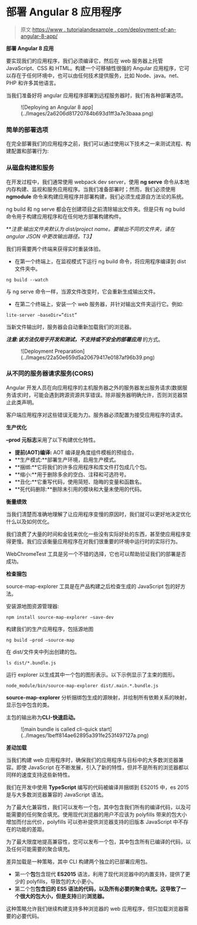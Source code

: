 # 部署 Angular 8 应用程序

> 原文:[https://www . tutorialandexample . com/deployment-of-an-angular-8-app/](https://www.tutorialandexample.com/deployment-of-an-angular-8-app/)

**部署 Angular 8 应用**

要实现我们的应用程序，我们必须编译它，然后在 web 服务器上托管 JavaScript、CSS 和 HTML。构建一个可移植性很强的 Angular 应用程序，它可以存在于任何环境中，也可以由任何技术提供服务，比如 Node、java。net、PHP 和许多其他语言。

当我们准备好将 angular 应用程序部署到远程服务器时，我们有各种部署选项。

<figure class="aligncenter">![Deploying an Angular 8 app](../Images/2a6206d81720784b693d1ff3a7e3baaa.png)</figure>

### 简单的部署选项

在完全部署我们的应用程序之前，我们可以通过使用以下技术之一来测试流程、构建配置和部署行为:

### 从磁盘构建和服务

在开发过程中，我们通常使用 webpack dev server，使用 **ng serve** 命令从本地内存构建、监视和服务应用程序。当我们准备部署时；然而，我们必须使用 **ngmodule** 命令来构建应用程序并部署构建，我们必须生成源自方法论的系统。

ng build 和 ng serve 都会在创建项目之前清除输出文件夹。但是只有 ng build 命令用于构建应用程序和在任何地方部署构建构件。

***注意:输出文件夹默认为 dist/project name。要输出不同的文件夹，请在 angular JSON 中更改输出路径。*T3】**

我们将需要两个终端来获得实时重装体验。

*   在第一个终端上，在监视模式下运行 ng build 命令，将应用程序编译到 dist 文件夹中。

```
ng build --watch
```

与 ng serve 命令一样，当源文件改变时，它会重新生成输出文件。

*   在第二个终端上，安装一个 web 服务器，并针对输出文件夹运行它。例如:

```
lite-server –baseDir=”dist”  
```

当新文件输出时，服务器会自动重新加载我们的浏览器。

***注意:该方法仅用于开发和测试，不支持或不安全的部署应用*** 的方式。

<figure class="aligncenter">![Deployment Preparation](../Images/22a50e659d5a20679417e0187af96b39.png)</figure>

### 从不同的服务器请求服务(CORS)

Angular 开发人员在向应用程序的主机服务器之外的服务器发出服务请求(数据服务请求)时，可能会遇到跨源资源共享错误。除非服务器明确允许，否则浏览器禁止此类声明。

客户端应用程序对这些错误无能为力。服务器必须配置为接受应用程序的请求。

**生产优化**

**–prod 元标志**采用了以下构建优化特性。

*   **提前(AOT)编译:** AOT 编译是角度组件模板的预组合。
*   **生产模式:**部署生产环境，启用生产模式。
*   **捆绑:**它将我们的许多应用程序和库文件打包成几个包。
*   **缩小:**用于删除多余的空白、注释和可选符号。
*   **丑化:**它重写代码，使用简短、隐晦的变量和函数名。
*   **死代码删除:**删除未引用的模块和大量未使用的代码。

**衡量绩效**

当我们清楚而准确地理解了让应用程序变慢的原因时，我们就可以更好地决定优化什么以及如何优化。

我们浪费了大量的时间和金钱来优化一些没有实际好处的东西，甚至使应用程序变得更慢。我们应该衡量应用程序在对我们很重要的环境中运行时的实际行为。

WebChromeTest 工具是另一个不错的选择，它也可以帮助验证我们的部署是否成功。

**检查捆包**

source-map-explorer 工具是在产品构建之后检查生成的 JavaScript 包的好方法。

安装源地图资源管理器:

```
npm install source-map-explorer –save-dev 
```

构建我们的生产应用程序，包括源地图

```
ng build –prod –source-map
```

在 dist/文件夹中列出创建的包。

```
ls dist/*.bundle.js
```

运行 explorer 以生成其中一个包的图形表示。以下示例显示了主束的图形。

```
node_module/bin/source-map-explorer dist/.main.*.bundle.js
```

**source-map-explorer** 分析捆绑包生成的源映射，并绘制所有依赖关系的映射，显示包中包含的类。

主包的输出称为**CLI-快速启动。**

<figure class="aligncenter">![main bundle is called cli-quick start](../Images/1beff814ae62895a391fe253f497127a.png)</figure>

**差动加载**

当我们构建 web 应用程序时，确保我们的应用程序与目标中的大多数浏览器兼容。即使 JavaScript 在不断发展，引入了新的特性，但并不是所有的浏览器都以同样的速度支持这些新特性。

我们在开发中使用 **TypeScript** 编写的代码被编译并捆绑到 ES2015 中，es 2015 是与大多数浏览器兼容的 JavaScript 语法。

为了最大化兼容性，我们可以发布一个包，其中包含我们所有的编译代码，以及可能需要的任何聚合填充。使用现代浏览器的用户不应该为 polyfills 带来的包大小增加而付出代价，polyfills 可以弥补提供浏览器支持的旧版本 JavaScript 中不存在的功能的差距。

为了最大限度地提高兼容性，您可以发布一个包，其中包含所有已编译的代码，以及任何可能需要的聚合填充。

差异加载是一种策略，其中 CLI 构建两个独立的已部署应用包。

*   第一个**包**包含现代 **ES2015** 语法，利用了现代浏览器中的内置支持，提供了更少的 polyfills，导致包的大小更小。
*   第二个包**包含旧的 **ES5** 语法的代码，以及所有必要的聚合填充。这导致了一个很大的包大小，但是支持**旧的**浏览器。**

这种策略允许我们继续构建支持多种浏览器的 web 应用程序，但只加载浏览器需要的必要代码。
